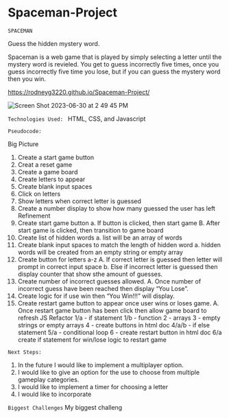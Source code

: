 # Spaceman-Project
``
SPACEMAN
``

Guess the hidden mystery word.

Spaceman is a web game that is played by simply selecting a letter until the mystery word is revieled. You get to guess incorrectly five times, once you guess incorrectly five time you lose, but if you can guess the mystery word then you win.

https://rodneyg3220.github.io/Spaceman-Project/


![Screen Shot 2023-06-30 at 2 49 45 PM](https://github.com/Rodneyg3220/Spaceman-Project/assets/137218767/2e4d9ed2-44bc-4e57-80c1-c6edde405755)

``
Technologies Used: 
``
HTML, CSS, and Javascript


``
Pseudocode:
``

Big Picture
1. Create a start game button
2. Creat a reset game
3. Create a game board
4. Create letters to appear
5. Create blank input spaces
6. Click on letters
7. Show letters when correct letter is guessed
8. Create a number display to show how many guessed the user has left
Refinement
1. Create start game button
a. If button is clicked,  then start game
B. After start game is clicked, then transition to game board
2. Create list of hidden words
a. list will be an array of words
3. Create blank input spaces to match the length of hidden word
a. hidden words will be created from an empty string or empty array
4. Create button for letters a-z
A. If correct letter is guessed then letter will prompt in correct input space
b. Else if incorrect letter is guessed then display counter that show sthe amount of guesses.
5. Create number of incorrect guesses allowed.
A. Once number of incorrect guess have been reached then display “You Lose”.
6. Create logic for if use win then “You Win!!!” will display.
7. Create restart game button to appear once user wins or loses game.
A. Once restart game button has been click then allow game board to refresh
JS Refactor
1/a - if statement
1/b - function
2 - arrays
3 - empty strings or empty arrays
4 - create buttons in html doc
4/a/b - if else statement
5/a - conditional loop
6 - create restart button in html doc
6/a create if statement for win/lose logic to restart game

``
Next Steps:
``
1. In the future I would like to implement a multiplayer option.
2. I would like to give an option for the use to choose from multiple gameplay categories.
3. I would like to implement a timer for choosing a letter
4. I would like to incorporate

``
Biggest Challenges
``
My biggest challeng 


